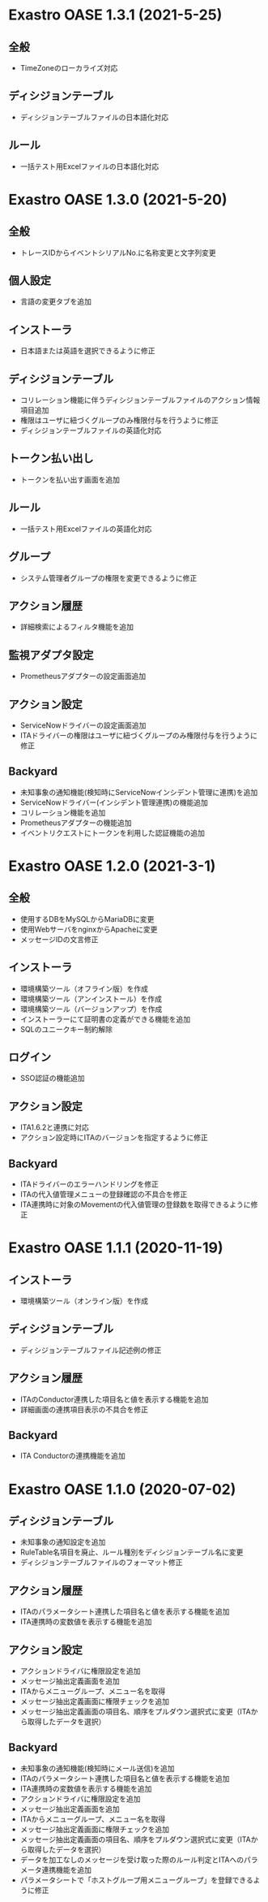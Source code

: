 Exastro OASE 1.3.1 (2021-5-25)
==================================================

全般
---------------
  * TimeZoneのローカライズ対応

ディシジョンテーブル
---------------
  * ディシジョンテーブルファイルの日本語化対応

ルール
---------------
  * 一括テスト用Excelファイルの日本語化対応


Exastro OASE 1.3.0 (2021-5-20)
==================================================

全般
---------------
  * トレースIDからイベントシリアルNo.に名称変更と文字列変更

個人設定
---------------
  * 言語の変更タブを追加

インストーラ
---------------
  * 日本語または英語を選択できるように修正

ディシジョンテーブル
---------------
  * コリレーション機能に伴うディシジョンテーブルファイルのアクション情報項目追加
  * 権限はユーザに紐づくグループのみ権限付与を行うように修正
  * ディシジョンテーブルファイルの英語化対応

トークン払い出し
---------------
  * トークンを払い出す画面を追加

ルール
---------------
  * 一括テスト用Excelファイルの英語化対応


グループ
---------------
  * システム管理者グループの権限を変更できるように修正

アクション履歴
---------------
  * 詳細検索によるフィルタ機能を追加

監視アダプタ設定
---------------
  * Prometheusアダプターの設定画面追加

アクション設定
---------------
  * ServiceNowドライバーの設定画面追加
  * ITAドライバーの権限はユーザに紐づくグループのみ権限付与を行うように修正

Backyard
---------------
  * 未知事象の通知機能(検知時にServiceNowインシデント管理に連携)を追加
  * ServiceNowドライバー(インシデント管理連携)の機能追加
  * コリレーション機能を追加
  * Prometheusアダプターの機能追加
  * イベントリクエストにトークンを利用した認証機能の追加


Exastro OASE 1.2.0 (2021-3-1)
==================================================

全般
---------------
  * 使用するDBをMySQLからMariaDBに変更
  * 使用WebサーバをnginxからApacheに変更
  * メッセージIDの文言修正

インストーラ
---------------
  * 環境構築ツール（オフライン版）を作成
  * 環境構築ツール（アンインストール）を作成
  * 環境構築ツール（バージョンアップ）を作成
  * インストーラーにて証明書の定義ができる機能を追加
  * SQLのユニークキー制約解除

ログイン
---------------
  * SSO認証の機能追加

アクション設定
---------------
  * ITA1.6.2と連携に対応
  * アクション設定時にITAのバージョンを指定するように修正

Backyard
---------------
  * ITAドライバーのエラーハンドリングを修正
  * ITAの代入値管理メニューの登録確認の不具合を修正
  * ITA連携時に対象のMovementの代入値管理の登録数を取得できるように修正

Exastro OASE 1.1.1 (2020-11-19)
==================================================

インストーラ
---------------
  * 環境構築ツール（オンライン版）を作成

ディシジョンテーブル
---------------
  * ディシジョンテーブルファイル記述例の修正

アクション履歴
---------------
  * ITAのConductor連携した項目名と値を表示する機能を追加
  * 詳細画面の連携項目表示の不具合を修正

Backyard
---------------
  * ITA Conductorの連携機能を追加


Exastro OASE 1.1.0 (2020-07-02)
==================================================

ディシジョンテーブル
---------------
  * 未知事象の通知設定を追加
  * RuleTable名項目を廃止、ルール種別をディシジョンテーブル名に変更
  * ディシジョンテーブルファイルのフォーマット修正

アクション履歴
---------------
  * ITAのパラメータシート連携した項目名と値を表示する機能を追加
  * ITA連携時の変数値を表示する機能を追加

アクション設定
---------------
  * アクションドライバに権限設定を追加
  * メッセージ抽出定義画面を追加
  * ITAからメニューグループ、メニュー名を取得
  * メッセージ抽出定義画面に権限チェックを追加
  * メッセージ抽出定義画面の項目名、順序をプルダウン選択式に変更（ITAから取得したデータを選択）

Backyard
---------------
  * 未知事象の通知機能(検知時にメール送信)を追加
  * ITAのパラメータシート連携した項目名と値を表示する機能を追加
  * ITA連携時の変数値を表示する機能を追加
  * アクションドライバに権限設定を追加
  * メッセージ抽出定義画面を追加
  * ITAからメニューグループ、メニュー名を取得
  * メッセージ抽出定義画面に権限チェックを追加
  * メッセージ抽出定義画面の項目名、順序をプルダウン選択式に変更（ITAから取得したデータを選択）
  * データを加工なしのメッセージを受け取った際のルール判定とITAへのパラメータ連携機能を追加
  * パラメータシートで「ホストグループ用メニューグループ」を登録できるように修正

